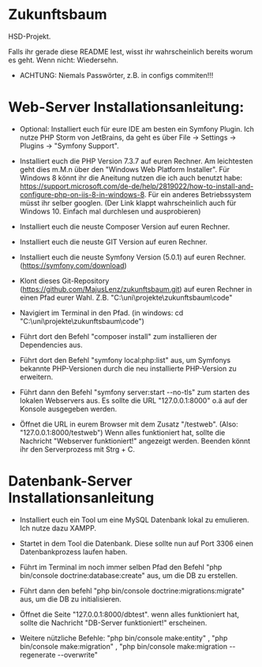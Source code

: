# Zukunftsbaum

HSD-Projekt.

Falls ihr gerade diese README lest, wisst ihr wahrscheinlich bereits worum es geht. Wenn nicht: Wiedersehn.

* ACHTUNG: Niemals Passwörter, z.B. in configs commiten!!!


# Web-Server Installationsanleitung:

- Optional: Installiert euch für eure IDE am besten ein Symfony Plugin. Ich nutze PHP Storm von JetBrains, da geht es über File -> Settings -> Plugins -> "Symfony Support".

- Installiert euch die PHP Version 7.3.7 auf euren Rechner. Am leichtesten geht dies m.M.n über den "Windows Web Platform Installer". Für Windows 8 könnt ihr die Aneitung nutzen die ich auch benutzt habe: https://support.microsoft.com/de-de/help/2819022/how-to-install-and-configure-php-on-iis-8-in-windows-8. Für ein anderes Betriebssystem müsst ihr selber googlen. (Der Link klappt wahrscheinlich auch für Windows 10. Einfach mal durchlesen und ausprobieren)

- Installiert euch die neuste Composer Version auf euren Rechner.

- Installiert euch die neuste GIT Version auf euren Rechner.

- Installiert euch die neuste Symfony Version (5.0.1) auf euren Rechner. (https://symfony.com/download)

- Klont dieses Git-Repository (https://github.com/MajusLenz/zukunftsbaum.git) auf euren Rechner in einen Pfad eurer Wahl. Z.B. "C:\uni\projekte\zukunftsbaum\code"

- Navigiert im Terminal in den Pfad. (in windows: cd "C:\uni\projekte\zukunftsbaum\code")

- Führt dort den Befehl "composer install" zum installieren der Dependencies aus.

- Führt dort den Befehl "symfony local:php:list" aus, um Symfonys bekannte PHP-Versionen durch die neu installierte PHP-Version zu erweitern.

- Führt dann den Befehl "symfony server:start --no-tls" zum starten des lokalen Webservers aus. Es sollte die URL "127.0.0.1:8000" o.ä auf der Konsole ausgegeben werden.

- Öffnet die URL in eurem Browser mit dem Zusatz "/testweb". (Also: "127.0.0.1:8000/testweb")
Wenn alles funktioniert hat, sollte die Nachricht "Webserver funktioniert!" angezeigt werden.
Beenden könnt ihr den Serverprozess mit Strg + C.


# Datenbank-Server Installationsanleitung

- Installiert euch ein Tool um eine MySQL Datenbank lokal zu emulieren. Ich nutze dazu XAMPP.

- Startet in dem Tool die Datenbank. Diese sollte nun auf Port 3306 einen Datenbankprozess laufen haben.

- Führt im Terminal im noch immer selben Pfad den Befehl "php bin/console doctrine:database:create" aus, um die DB zu erstellen.

- Führt dann den befehl "php bin/console doctrine:migrations:migrate" aus, um die DB zu initialisieren.

- Öffnet die Seite "127.0.0.1:8000/dbtest". wenn alles funktioniert hat, sollte die Nachricht "DB-Server funktioniert!" erscheinen.




- Weitere nützliche Befehle: "php bin/console make:entity" , "php bin/console make:migration" , "php bin/console make:migration --regenerate --overwrite"